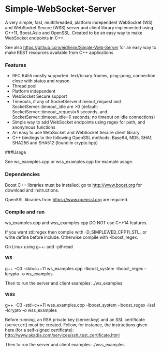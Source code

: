 Simple-WebSocket-Server
=================

A very simple, fast, multithreaded, platform independent WebSocket (WS) and WebSocket Secure (WSS) server and client library implemented using C++11, Boost.Asio and OpenSSL. Created to be an easy way to make WebSocket endpoints in C++.

See also https://github.com/eidheim/Simple-Web-Server for an easy way to make REST resources available from C++ applications. 

### Features

* RFC 6455 mostly supported: text/binary frames, ping-pong, connection close with status and reason.
* Thread pool
* Platform independent
* WebSocket Secure support
* Timeouts, if any of SocketServer::timeout_request and SocketServer::timeout_idle are >0 (default: SocketServer::timeout_request=5 seconds, and SocketServer::timeout_idle=0 seconds; no timeout on idle connections)
* Simple way to add WebSocket endpoints using regex for path, and anonymous functions
* An easy to use WebSocket and WebSocket Secure client library
* C++ bindings to the following OpenSSL methods: Base64, MD5, SHA1, SHA256 and SHA512 (found in crypto.hpp)

###Usage

See ws_examples.cpp or wss_examples.cpp for example usage. 

### Dependencies

Boost C++ libraries must be installed, go to http://www.boost.org for download and instructions. 

OpenSSL libraries from https://www.openssl.org are required. 

### Compile and run

ws_examples.cpp and wss_examples.cpp DO NOT use C++14 features.

If you want stl::regex then compile with -D_SIMPLEWEB_CPP11_STL_ or write define before include. Otherwise compile with -lboost_regex.

On Linux using g++: add -pthread

#### WS

g++ -O3 -std=c++11 ws_examples.cpp -lboost_system -lboost_regex -lcrypto -o ws_examples

Then to run the server and client examples: ./ws_examples

#### WSS

g++ -O3 -std=c++11 wss_examples.cpp -lboost_system -lboost_regex -lssl -lcrypto -o wss_examples

Before running, an RSA private key (server.key) and an SSL certificate (server.crt) must be created. Follow, for instance, the instructions given here (for a self-signed certificate): http://www.akadia.com/services/ssh_test_certificate.html

Then to run the server and client examples: ./wss_examples
